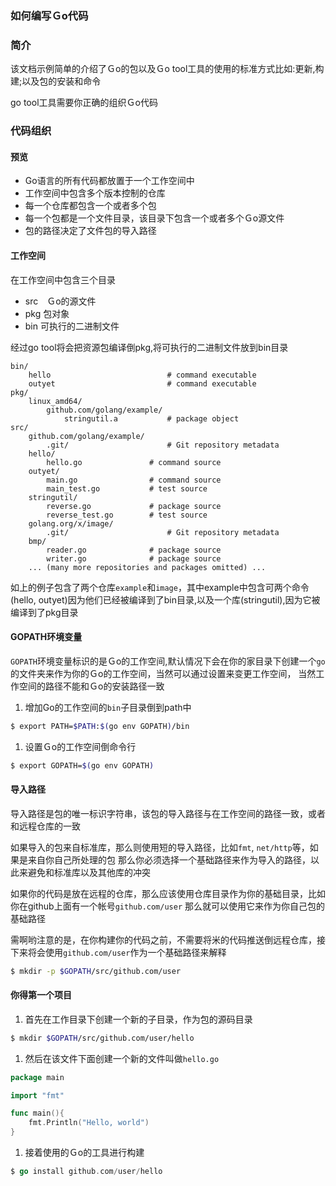 ### 如何编写Ｇo代码

### 简介

该文档示例简单的介绍了Ｇo的包以及Ｇo tool工具的使用的标准方式比如:更新,构建;以及包的安装和命令

go tool工具需要你正确的组织Ｇo代码



### 代码组织

#### 预览

+ Go语言的所有代码都放置于一个工作空间中
+ 工作空间中包含多个版本控制的仓库
+ 每一个仓库都包含一个或者多个包
+ 每一个包都是一个文件目录，该目录下包含一个或者多个Ｇo源文件
+ 包的路径决定了文件包的导入路径



#### 工作空间

在工作空间中包含三个目录

+ src　Ｇo的源文件
+ pkg   包对象
+ bin 可执行的二进制文件

经过go tool将会把资源包编译倒pkg,将可执行的二进制文件放到bin目录

```
bin/
    hello                          # command executable
    outyet                         # command executable
pkg/
    linux_amd64/
        github.com/golang/example/
            stringutil.a           # package object
src/
    github.com/golang/example/
        .git/                      # Git repository metadata
	hello/
	    hello.go               # command source
	outyet/
	    main.go                # command source
	    main_test.go           # test source
	stringutil/
	    reverse.go             # package source
	    reverse_test.go        # test source
    golang.org/x/image/
        .git/                      # Git repository metadata
	bmp/
	    reader.go              # package source
	    writer.go              # package source
    ... (many more repositories and packages omitted) ...
```



如上的例子包含了两个仓库`example`和`image`，其中example中包含可两个命令(hello, outyet)因为他们已经被编译到了bin目录,以及一个库(stringutil),因为它被编译到了pkg目录



#### GOPATH环境变量

`GOPATH`环境变量标识的是Ｇo的工作空间,默认情况下会在你的家目录下创建一个`go`的文件夹来作为你的Ｇo的工作空间，当然可以通过设置来变更工作空间，
当然工作空间的路径不能和Ｇo的安装路径一致

1. 增加Go的工作空间的`bin`子目录倒到path中

```bash
$ export PATH=$PATH:$(go env GOPATH)/bin
```

1. 设置Ｇo的工作空间倒命令行

```bash
$ export GOPATH=$(go env GOPATH)
```


#### 导入路径

导入路径是包的唯一标识字符串，该包的导入路径与在工作空间的路径一致，或者和远程仓库的一致

如果导入的包来自标准库，那么则使用短的导入路径，比如`fmt`, `net/http`等，如果是来自你自己所处理的包
那么你必须选择一个基础路径来作为导入的路径，以此来避免和标准库以及其他库的冲突

如果你的代码是放在远程的仓库，那么应该使用仓库目录作为你的基础目录，比如你在github上面有一个帐号`github.com/user`
那么就可以使用它来作为你自己包的基础路径

需啊哟注意的是，在你构建你的代码之前，不需要将米的代码推送倒远程仓库，接下来将会使用`github.com/user`作为一个基础路径来解释

```bash
$ mkdir -p $GOPATH/src/github.com/user
```

#### 你得第一个项目

1. 首先在工作目录下创建一个新的子目录，作为包的源码目录

```bash
$ mkdir $GOPATH/src/github.com/user/hello
```

1. 然后在该文件下面创建一个新的文件叫做`hello.go`

```go
package main

import "fmt"

func main(){
    fmt.Println("Hello, world")
}
```

1. 接着使用的Ｇo的工具进行构建

```go
$ go install github.com/user/hello
```




















